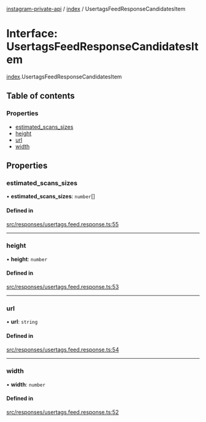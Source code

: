 [instagram-private-api](../../README.md) / [index](../../modules/index.md) / UsertagsFeedResponseCandidatesItem

# Interface: UsertagsFeedResponseCandidatesItem

[index](../../modules/index.md).UsertagsFeedResponseCandidatesItem

## Table of contents

### Properties

- [estimated\_scans\_sizes](UsertagsFeedResponseCandidatesItem.md#estimated_scans_sizes)
- [height](UsertagsFeedResponseCandidatesItem.md#height)
- [url](UsertagsFeedResponseCandidatesItem.md#url)
- [width](UsertagsFeedResponseCandidatesItem.md#width)

## Properties

### estimated\_scans\_sizes

• **estimated\_scans\_sizes**: `number`[]

#### Defined in

[src/responses/usertags.feed.response.ts:55](https://github.com/Nerixyz/instagram-private-api/blob/0e0721c/src/responses/usertags.feed.response.ts#L55)

___

### height

• **height**: `number`

#### Defined in

[src/responses/usertags.feed.response.ts:53](https://github.com/Nerixyz/instagram-private-api/blob/0e0721c/src/responses/usertags.feed.response.ts#L53)

___

### url

• **url**: `string`

#### Defined in

[src/responses/usertags.feed.response.ts:54](https://github.com/Nerixyz/instagram-private-api/blob/0e0721c/src/responses/usertags.feed.response.ts#L54)

___

### width

• **width**: `number`

#### Defined in

[src/responses/usertags.feed.response.ts:52](https://github.com/Nerixyz/instagram-private-api/blob/0e0721c/src/responses/usertags.feed.response.ts#L52)
